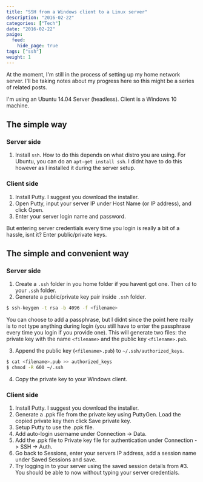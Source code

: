```yaml
---
title: "SSH from a Windows client to a Linux server"
description: "2016-02-22"
categories: ["Tech"]
date: "2016-02-22"
paige:
  feed:
    hide_page: true
tags: ["ssh"]
weight: 1
---
```


At the moment, I'm still in the process of setting up my home network server. I'll be taking notes about my progress here so this might be a series of related posts.

I'm using an Ubuntu 14.04 Server (headless). Client is a Windows 10 machine.

## The simple way

### Server side

1. Install `ssh`. How to do this depends on what distro you are using. For Ubuntu, you can do an `apt-get install ssh`. I didnt have to do this however as I installed it during the server setup.

### Client side

1. Install Putty. I suggest you download the installer.
2. Open Putty, input your server IP under Host Name (or IP address), and click Open.
3. Enter your server login name and password.

But entering server credentials every time you login is really a bit of a hassle, isnt it? Enter public/private keys.

## The simple and convenient way

### Server side

1. Create a `.ssh` folder in you home folder if you havent got one. Then `cd` to your `.ssh` folder.
2. Generate a public/private key pair inside `.ssh` folder.

```sh
$ ssh-keygen -t rsa -b 4096 -f <filename>
```

You can choose to add a passphrase, but I didnt since the point here really is to not type anything during login (you still have to enter the passphrase every time you login if you provide one). This will generate two files: the private key with the name `<filename>` and the public key `<filename>.pub`.

3. Append the public key (`<filename>.pub`) to `~/.ssh/authorized_keys`.

```sh
$ cat <filename>.pub >> authorized_keys
$ chmod -R 600 ~/.ssh
```

4. Copy the private key to your Windows client.

### Client side

1. Install Putty. I suggest you download the installer.
2. Generate a .ppk file from the private key using PuttyGen. Load the copied private key then click Save private key.
3. Setup Putty to use the .ppk file.
4. Add auto-login username under Connection -> Data.
5. Add the .ppk file to Private key file for authentication under Connection -> SSH -> Auth.
6. Go back to Sessions, enter your servers IP address, add a session name under Saved Sessions and save.
7. Try logging in to your server using the saved session details from #3. You should be able to now without typing your server credentials.
